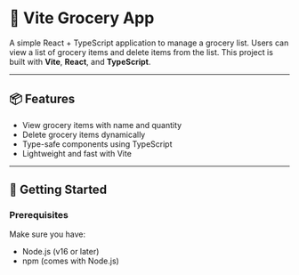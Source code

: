# 🛒 Vite Grocery App

A simple React + TypeScript application to manage a grocery list. Users can view a list of grocery items and delete items from the list. This project is built with **Vite**, **React**, and **TypeScript**.

---

## 📦 Features

- View grocery items with name and quantity
- Delete grocery items dynamically
- Type-safe components using TypeScript
- Lightweight and fast with Vite

---

## 🚀 Getting Started

### Prerequisites

Make sure you have:

- Node.js (v16 or later)
- npm (comes with Node.js)

